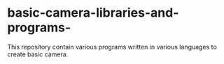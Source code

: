 # basic-camera-libraries-and-programs-

This repository contain various programs written in various languages to create basic camera.
